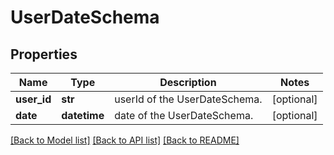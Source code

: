 # UserDateSchema

## Properties
Name | Type | Description | Notes
------------ | ------------- | ------------- | -------------
**user_id** | **str** | userId of the UserDateSchema. | [optional] 
**date** | **datetime** | date of the UserDateSchema. | [optional] 

[[Back to Model list]](../README.md#documentation-for-models) [[Back to API list]](../README.md#documentation-for-api-endpoints) [[Back to README]](../README.md)


